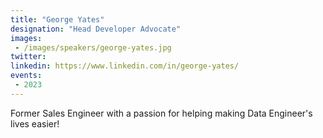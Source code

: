 ```yaml
---
title: "George Yates"
designation: "Head Developer Advocate"
images:
 - /images/speakers/george-yates.jpg
twitter: 
linkedin: https://www.linkedin.com/in/george-yates/
events:
 - 2023
---
```


Former Sales Engineer with a passion for helping making Data Engineer's lives easier! 